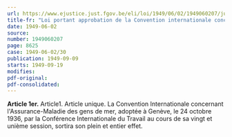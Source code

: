 ```yaml
---
url: https://www.ejustice.just.fgov.be/eli/loi/1949/06/02/1949060207/justel
title-fr: "Loi portant approbation de la Convention internationale concernant l'assurance-maladie des gens de mer, adoptée à Genève, le 24 octobre 1936, par la Conférence internationale du Travail au cours de sa vingt et unième session."
date: 1949-06-02
source:
number: 1949060207
page: 8625
case: 1949-06-02/30
publication: 1949-09-09
starts: 1949-09-19
modifies:
pdf-original:
pdf-consolidated:
---
```


**Article 1er.** Article1. Article unique. La Convention Internationale concernant l'Assurance-Maladie des gens de mer, adoptée à Genève, le 24 octobre 1936, par la Conférence Internationale du Travail au cours de sa vingt et unième session, sortira son plein et entier effet.
